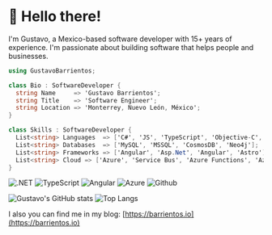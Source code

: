 # 🤖 Hello there!

I'm Gustavo, a Mexico-based software developer with 15+ years of experience. I'm passionate about building software that helps people and businesses.

```csharp
using GustavoBarrientos;

class Bio : SoftwareDeveloper {
  string Name     => 'Gustavo Barrientos';
  string Title    => 'Software Engineer';
  string Location => 'Monterrey, Nuevo León, México';
}

class Skills : SoftwareDeveloper {
  List<string> Languages  => ['C#', 'JS', 'TypeScript', 'Objective-C', 'PHP'];
  List<string> Databases  => ['MySQL', 'MSSQL', 'CosmosDB', 'Neo4j'];
  List<string> Frameworks => ['Angular', 'Asp.Net', 'Angular', 'Astro'];
  List<string> Cloud => ['Azure', 'Service Bus', 'Azure Functions', 'Azure AI']
}
```


![.NET](https://img.shields.io/badge/.Net-430098?style=for-the-badge&logo=.net&logoColor=white)
![TypeScript](https://img.shields.io/badge/TypeScript-007ACC?style=for-the-badge&logo=typescript&logoColor=white)
![Angular](https://img.shields.io/badge/Angular-DD0031?style=for-the-badge&logo=angular&logoColor=white)
![Azure](https://img.shields.io/badge/Azure-338eef?style=for-the-badge&logo=azure&logoColor=white)
![Github](https://img.shields.io/badge/Github-000000?style=for-the-badge&logo=github&logoColor=white)



![Gustavo's GitHub stats](https://github-readme-stats.vercel.app/api?username=tavobarrientos&show_icons=true&theme=holi) 
![Top Langs](https://github-readme-stats.vercel.app/api/top-langs/?username=tavobarrientos&langs_count=4&layout=compact)

  
I also you can find me in my blog: [https://barrientos.io](https://barrientos.io)
